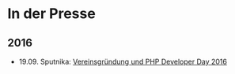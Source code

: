 # In der Presse
 
## 2016
 
* 19.09. Sputnika: [Vereinsgründung und PHP Developer Day 2016](http://www.sputnika.de/dresden/magazin/details/article/php-dev-day-2016-in-dresden/)
